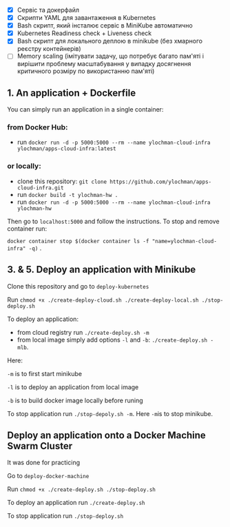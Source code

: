 - [x] Сервіс та докерфайл
- [x] Скрипти YAML для завантаження в Kubernetes
- [x] Bash скрипт, який інсталює сервіс в MiniKube автоматично
- [x] Kubernetes Readiness check + Liveness check
- [x] Bash скрипт для локального деплою в minikube (без хмарного реєстру контейнерів)
- [ ] Memory scaling (імітувати задачу, що потребує багато пам'яті і вирішити проблему масштабування у випадку досягнення критичного розміру по використанню пам'яті)

## 1. An application + Dockerfile
You can simply run an application in a single container:

### from Docker Hub:
- run `docker run -d -p 5000:5000 --rm --name ylochman-cloud-infra ylochman/apps-cloud-infra:latest`

### or locally:
- clone this repository: `git clone https://github.com/ylochman/apps-cloud-infra.git`
- run `docker build -t ylochman-hw .`
- run `docker run -d -p 5000:5000 --rm --name ylochman-cloud-infra ylochman-hw`

Then go to `localhost:5000` and follow the instructions. To stop and remove container run:

`docker container stop $(docker container ls -f "name=ylochman-cloud-infra" -q)` .

## 3. & 5. Deploy an application with Minikube
Clone this repository and go to `deploy-kubernetes`

Run `chmod +x ./create-deploy-cloud.sh ./create-deploy-local.sh ./stop-deploy.sh`

To deploy an application:
- from cloud registry run `./create-deploy.sh -m`
- from local image simply add options `-l` and `-b`:  `./create-deploy.sh -mlb`.

Here: 

`-m` is to first start minikube

`-l` is to deploy an application from local image

`-b` is to build docker image locally before runing

To stop application run `./stop-depoly.sh -m`. Here `-m`is to stop minikube.

## Deploy an application onto a Docker Machine Swarm Cluster
It was done for practicing

Go to `deploy-docker-machine`

Run `chmod +x ./create-deploy.sh ./stop-deploy.sh`

To deploy an application run `./create-deploy.sh`

To stop application run `./stop-deploy.sh`

<!-- ### trash -->
<!-- `docker run -p 5000:5000 -it --rm --entrypoint=/bin/bash ylochman-hw` -->
